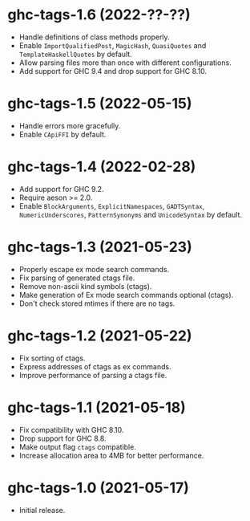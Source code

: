 # ghc-tags-1.6 (2022-??-??)
* Handle definitions of class methods properly.
* Enable `ImportQualifiedPost`, `MagicHash`, `QuasiQuotes` and
  `TemplateHaskellQuotes` by default.
* Allow parsing files more than once with different configurations.
* Add support for GHC 9.4 and drop support for GHC 8.10.

# ghc-tags-1.5 (2022-05-15)
* Handle errors more gracefully.
* Enable `CApiFFI` by default.

# ghc-tags-1.4 (2022-02-28)
* Add support for GHC 9.2.
* Require aeson >= 2.0.
* Enable `BlockArguments`, `ExplicitNamespaces`, `GADTSyntax`,
  `NumericUnderscores`, `PatternSynonyms` and `UnicodeSyntax` by default.

# ghc-tags-1.3 (2021-05-23)
* Properly escape ex mode search commands.
* Fix parsing of generated ctags file.
* Remove non-ascii kind symbols (ctags).
* Make generation of Ex mode search commands optional (ctags).
* Don't check stored mtimes if there are no tags.

# ghc-tags-1.2 (2021-05-22)
* Fix sorting of ctags.
* Express addresses of ctags as ex commands.
* Improve performance of parsing a ctags file.

# ghc-tags-1.1 (2021-05-18)
* Fix compatibility with GHC 8.10.
* Drop support for GHC 8.8.
* Make output flag `ctags` compatible.
* Increase allocation area to 4MB for better performance.

# ghc-tags-1.0 (2021-05-17)
* Initial release.
